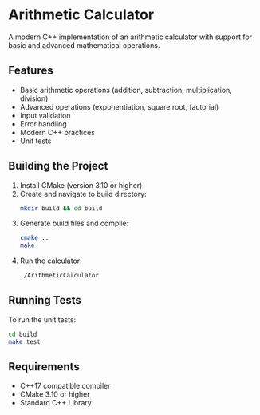 # Arithmetic Calculator

A modern C++ implementation of an arithmetic calculator with support for basic and advanced mathematical operations.

## Features

- Basic arithmetic operations (addition, subtraction, multiplication, division)
- Advanced operations (exponentiation, square root, factorial)
- Input validation
- Error handling
- Modern C++ practices
- Unit tests


## Building the Project

1. Install CMake (version 3.10 or higher)
2. Create and navigate to build directory:
   ```bash
   mkdir build && cd build
   ```
3. Generate build files and compile:
   ```bash
   cmake ..
   make
   ```
4. Run the calculator:
   ```bash
   ./ArithmeticCalculator
   ```

## Running Tests

To run the unit tests:
```bash
cd build
make test
```

## Requirements

- C++17 compatible compiler
- CMake 3.10 or higher
- Standard C++ Library
